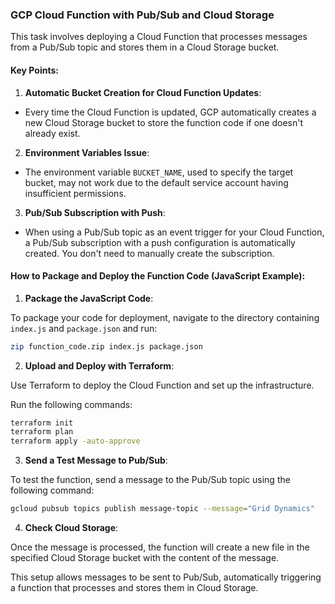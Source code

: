 ### GCP Cloud Function with Pub/Sub and Cloud Storage

This task involves deploying a Cloud Function that processes messages from a Pub/Sub topic and stores them in a Cloud Storage bucket.

#### Key Points:

1. **Automatic Bucket Creation for Cloud Function Updates**:

- Every time the Cloud Function is updated, GCP automatically creates a new Cloud Storage bucket to store the function code if one doesn't already exist.

2. **Environment Variables Issue**:

- The environment variable `BUCKET_NAME`, used to specify the target bucket, may not work due to the default service account having insufficient permissions.

3. **Pub/Sub Subscription with Push**:

- When using a Pub/Sub topic as an event trigger for your Cloud Function, a Pub/Sub subscription with a push configuration is automatically created. You don't need to manually create the subscription.

#### How to Package and Deploy the Function Code (JavaScript Example):

1. **Package the JavaScript Code**:

To package your code for deployment, navigate to the directory containing `index.js` and `package.json` and run:

```bash
zip function_code.zip index.js package.json
```

2. **Upload and Deploy with Terraform**:

Use Terraform to deploy the Cloud Function and set up the infrastructure.

Run the following commands:

```bash
terraform init
terraform plan
terraform apply -auto-approve
```

3. **Send a Test Message to Pub/Sub**:

To test the function, send a message to the Pub/Sub topic using the following command:

```bash
gcloud pubsub topics publish message-topic --message="Grid Dynamics"
```

4. **Check Cloud Storage**:

Once the message is processed, the function will create a new file in the specified Cloud Storage bucket with the content of the message.

This setup allows messages to be sent to Pub/Sub, automatically triggering a function that processes and stores them in Cloud Storage.
